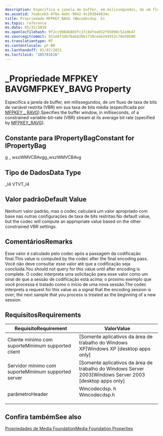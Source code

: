 ```yaml
---
description: Especifica a janela de buffer, em milissegundos, de um fluxo de taxa de bits de variável restrita (VBR) em sua taxa de bits média (especificada por MFPKEY \_ RAVG).
ms.assetid: 7eabceb5-976e-4ebc-9042-9c203044634c
title: Propriedade MFPKEY_BAVG (Wmcodecdsp. h)
ms.topic: reference
ms.date: 05/31/2018
ms.openlocfilehash: 9f2cc9984b803fc37c84fee032f95098c52a9b47
ms.sourcegitcommit: 831e8f3db78ab820e1710cede244553c70e50500
ms.translationtype: MT
ms.contentlocale: pt-BR
ms.lasthandoff: 01/07/2021
ms.locfileid: "105781616"
---
```

# <a name="mfpkey_bavg-property"></a><span data-ttu-id="1fe0d-103">\_Propriedade MFPKEY BAVG</span><span class="sxs-lookup"><span data-stu-id="1fe0d-103">MFPKEY\_BAVG Property</span></span>

<span data-ttu-id="1fe0d-104">Especifica a janela de buffer, em milissegundos, de um fluxo de taxa de bits de variável restrita (VBR) em sua taxa de bits média (especificada por [MFPKEY \_ RAVG](mfpkey-ravgproperty.md)).</span><span class="sxs-lookup"><span data-stu-id="1fe0d-104">Specifies the buffer window, in milliseconds, of a constrained variable-bit-rate (VBR) stream at its average bit rate (specified by [MFPKEY\_RAVG](mfpkey-ravgproperty.md)).</span></span>

## <a name="constant-for-ipropertybag"></a><span data-ttu-id="1fe0d-105">Constante para IPropertyBag</span><span class="sxs-lookup"><span data-stu-id="1fe0d-105">Constant for IPropertyBag</span></span>

<span data-ttu-id="1fe0d-106">g \_ wszWMVCBAvg</span><span class="sxs-lookup"><span data-stu-id="1fe0d-106">g\_wszWMVCBAvg</span></span>

## <a name="data-type"></a><span data-ttu-id="1fe0d-107">Tipo de Dados</span><span class="sxs-lookup"><span data-stu-id="1fe0d-107">Data Type</span></span>

<span data-ttu-id="1fe0d-108">\_I4 VT</span><span class="sxs-lookup"><span data-stu-id="1fe0d-108">VT\_I4</span></span>

## <a name="default-value"></a><span data-ttu-id="1fe0d-109">Valor padrão</span><span class="sxs-lookup"><span data-stu-id="1fe0d-109">Default Value</span></span>

<span data-ttu-id="1fe0d-110">Nenhum valor padrão, mas o codec calculará um valor apropriado com base nas outras configurações de taxa de bits restritas.</span><span class="sxs-lookup"><span data-stu-id="1fe0d-110">No default value, but the codec will compute an appropriate value based on the other constrained VBR settings.</span></span>

## <a name="remarks"></a><span data-ttu-id="1fe0d-111">Comentários</span><span class="sxs-lookup"><span data-stu-id="1fe0d-111">Remarks</span></span>

<span data-ttu-id="1fe0d-112">Esse valor é calculado pelo codec após a passagem da codificação final.</span><span class="sxs-lookup"><span data-stu-id="1fe0d-112">This value is computed by the codec after the final encoding pass.</span></span> <span data-ttu-id="1fe0d-113">Você não deve consultar esse valor até que a codificação seja concluída.</span><span class="sxs-lookup"><span data-stu-id="1fe0d-113">You should not query for this value until after encoding is complete.</span></span> <span data-ttu-id="1fe0d-114">O codec interpreta uma solicitação para esse valor como um sinal de que a sessão de codificação está acima; o próximo exemplo que você processa é tratado como o início de uma nova sessão.</span><span class="sxs-lookup"><span data-stu-id="1fe0d-114">The codec interprets a request for this value as a signal that the encoding session is over; the next sample that you process is treated as the beginning of a new session.</span></span>

## <a name="requirements"></a><span data-ttu-id="1fe0d-115">Requisitos</span><span class="sxs-lookup"><span data-stu-id="1fe0d-115">Requirements</span></span>



| <span data-ttu-id="1fe0d-116">Requisito</span><span class="sxs-lookup"><span data-stu-id="1fe0d-116">Requirement</span></span> | <span data-ttu-id="1fe0d-117">Valor</span><span class="sxs-lookup"><span data-stu-id="1fe0d-117">Value</span></span> |
|-------------------------------------|-----------------------------------------------------------------------------------------|
| <span data-ttu-id="1fe0d-118">Cliente mínimo com suporte</span><span class="sxs-lookup"><span data-stu-id="1fe0d-118">Minimum supported client</span></span><br/> | <span data-ttu-id="1fe0d-119">\[Somente aplicativos da área de trabalho do Windows XP\]</span><span class="sxs-lookup"><span data-stu-id="1fe0d-119">Windows XP \[desktop apps only\]</span></span><br/>                                             |
| <span data-ttu-id="1fe0d-120">Servidor mínimo com suporte</span><span class="sxs-lookup"><span data-stu-id="1fe0d-120">Minimum supported server</span></span><br/> | <span data-ttu-id="1fe0d-121">\[Somente aplicativos da área de trabalho do Windows Server 2003\]</span><span class="sxs-lookup"><span data-stu-id="1fe0d-121">Windows Server 2003 \[desktop apps only\]</span></span><br/>                                    |
| <span data-ttu-id="1fe0d-122">parâmetro</span><span class="sxs-lookup"><span data-stu-id="1fe0d-122">Header</span></span><br/>                   | <dl> <span data-ttu-id="1fe0d-123"><dt>Wmcodecdsp. h</dt></span><span class="sxs-lookup"><span data-stu-id="1fe0d-123"><dt>Wmcodecdsp.h</dt></span></span> </dl> |



## <a name="see-also"></a><span data-ttu-id="1fe0d-124">Confira também</span><span class="sxs-lookup"><span data-stu-id="1fe0d-124">See also</span></span>

<dl> <dt>

[<span data-ttu-id="1fe0d-125">Propriedades de Media Foundation</span><span class="sxs-lookup"><span data-stu-id="1fe0d-125">Media Foundation Properties</span></span>](media-foundation-properties.md)
</dt> </dl>

 

 




